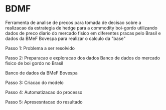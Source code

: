 # BDMF
Ferramenta de analise de precos para tomada de decisao sobre a realizacao da estrategia de hedge para a commodity boi-gordo 
utilizando dados de preco diario do mercado fisico em diferentes pracas pelo Brasil e dados da BMeF Bovespa para realizar o
calculo da "base"

Passo 1: Problema a ser resolvido

Passo 2: Preparacao e exploracao dos dados
 Banco de dados do mercado fisico de boi gordo no Brasil
 
 Banco de dados da BMeF Bovespa

Passo 3: Criacao do modelo

Passo 4: Automatizacao do processo

Passo 5: Apresesntacao do resultado
